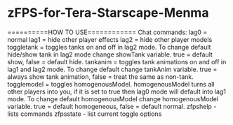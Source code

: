 # zFPS-for-Tera-Starscape-Menma

==========HOW TO USE============
Chat commands:
lag0 = normal
lag1 = hide other player effects
lag2 = hide other player models
toggletank = toggles tanks on and off in lag2 mode. 
	To change default hide/show tank in lag2 mode change showTank variable. true = default show, false = default hide.
tankanim = toggles tank animations on and off in lag1 and lag2 mode.
	To change default change tankAnim variable. true = always show tank animation, false = treat the same as non-tank.
togglemodel = toggles homogenousModel. homogenousModel turns all other players into you, if it is set to true then lag0 mode will default into lag1 mode.
	To change default homogenousModel change homogenousModel variable. true = default homogeneous, false = default normal.
zfpshelp - lists commands
zfpsstate - list current toggle options
